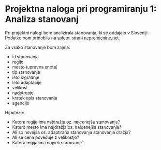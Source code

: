 # Projektna naloga pri programiranju 1: Analiza stanovanj
Pri projektni nalogi bom analizirala stanovanja, ki se oddajajo v Sloveniji. 
Podatke bom pridobila na spletni strani [nepremicnine.net](www.nepremicnine.net).

Za vsako stanovanje bom zajela:

* id stanovanja
* regijo
* mesto (upravna enota)
* tip stanovanja
* leto izgradnje
* leto adaptacije
* velikost
* nadstropje 
* kratek opis stanovanja
* agencijo

Hipoteze:
* Katera regija ima najdražja oz. najcenejša stanovanja?
* Katero mesto ima najdražja oz. najcenejša stanovanja?
* Ali so novejša oz. adaptirana stanovanja stanovanja dražja?
* Ali se cena povečuje z velikostjo?
* Katera regija ima največ stanovanj?






